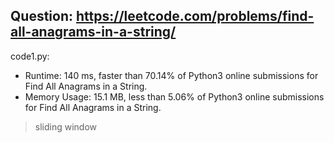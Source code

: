 ## Question: https://leetcode.com/problems/find-all-anagrams-in-a-string/

code1.py:
* Runtime: 140 ms, faster than 70.14% of Python3 online submissions for Find All Anagrams in a String.
* Memory Usage: 15.1 MB, less than 5.06% of Python3 online submissions for Find All Anagrams in a String.
> sliding window